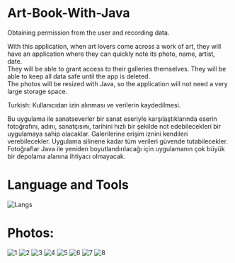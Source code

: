 # Art-Book-With-Java
 Obtaining permission from the user and recording data.

 
With this application, when art lovers come across a work of art, they will have an application where they can quickly note its photo, name, artist, date. <br>
They will be able to grant access to their galleries themselves. They will be able to keep all data safe until the app is deleted. <br>
The photos will be resized with Java, so the application will not need a very large storage space. <br>

Turkish: Kullanıcıdan izin alınması ve verilerin kaydedilmesi.

Bu uygulama ile sanatseverler bir sanat eseriyle karşılaştıklarında eserin fotoğrafını, adını, sanatçısını, tarihini hızlı bir şekilde not edebilecekleri bir uygulamaya sahip olacaklar.
Galerilerine erişim iznini kendileri verebilecekler. Uygulama silinene kadar tüm verileri güvende tutabilecekler.
Fotoğraflar Java ile yeniden boyutlandırılacağı için uygulamanın çok büyük bir depolama alanına ihtiyacı olmayacak.

# Language and Tools
![Langs](https://skillicons.dev/icons?i=java,sqlite,androidstudio,")

# Photos:

![1](https://github.com/ozcanbayram/Art-Book-With-Java/assets/117665864/5a09a95b-89aa-4941-bc3a-e7ccc673c7cb)
![2](https://github.com/ozcanbayram/Art-Book-With-Java/assets/117665864/0becf77b-2dc6-4699-acf0-6aa64f40359f)
![3](https://github.com/ozcanbayram/Art-Book-With-Java/assets/117665864/57ff5f8a-c80d-48bc-a0cc-3eb292d2ea98)
![4](https://github.com/ozcanbayram/Art-Book-With-Java/assets/117665864/561b5b8c-d8b3-4de8-94f7-518d69fb186d)
![5](https://github.com/ozcanbayram/Art-Book-With-Java/assets/117665864/fbf6c73b-ceb4-4bbb-a5fd-d687a5ab4614)
![6](https://github.com/ozcanbayram/Art-Book-With-Java/assets/117665864/1b067de1-1574-4bab-9e7d-8af42150863f)
![7](https://github.com/ozcanbayram/Art-Book-With-Java/assets/117665864/da65faa2-bef6-44f1-b948-80fb6352e7cc)
![8](https://github.com/ozcanbayram/Art-Book-With-Java/assets/117665864/fbf51d0e-1a78-43ce-b60f-96d092a724d3)

